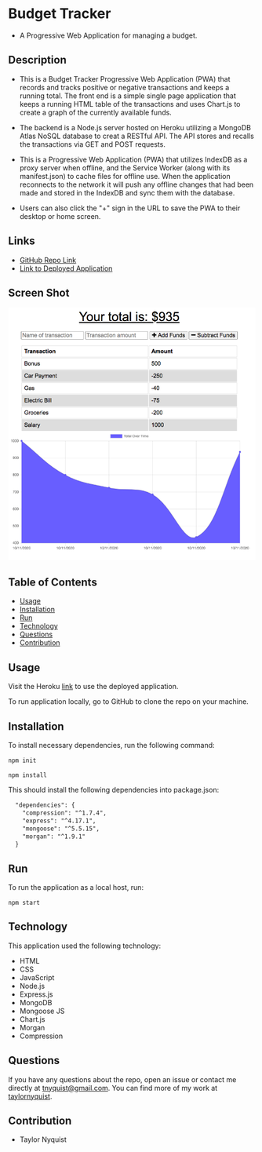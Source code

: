 # Budget Tracker
* A Progressive Web Application for managing a budget.

## Description
* This is a Budget Tracker Progressive Web Application (PWA) that records and tracks positive or negative transactions and keeps a running total.  The front end is a simple single page application that keeps a running HTML table of the transactions and uses Chart.js to create a graph of the currently available funds.

* The backend is a Node.js server hosted on Heroku utilizing a MongoDB Atlas NoSQL database to creat a RESTful API.  The API stores and recalls the transactions via GET and POST requests.

* This is a Progressive Web Application (PWA) that utilizes IndexDB as a proxy server when offline, and the Service Worker (along with its manifest.json) to cache files for offline use.  When the application reconnects to the network it will push any offline changes that had been made and stored in the IndexDB and sync them with the database.

* Users can also click the "+" sign in the URL to save the PWA to their desktop or home screen.

## Links
* [GitHub Repo Link](https://github.com/taylornyquist/social-network-api)
* [Link to Deployed Application](https://glacial-forest-71855.herokuapp.com/)

## Screen Shot

<img src="./public/images/screen-shot1.png" alt="" />

## Table of Contents

* [Usage](#usage)
* [Installation](#installation)
* [Run](#run)
* [Technology](#technology)
* [Questions](#questions)
* [Contribution](#contribution)

## Usage
Visit the Heroku [link](https://glacial-forest-71855.herokuapp.com/) to use the deployed application.

To run application locally, go to GitHub to clone the repo on your machine.

## Installation
To install necessary dependencies, run the following command:
```
npm init
```
```
npm install
```
This should install the following dependencies into package.json:

```
  "dependencies": {
    "compression": "^1.7.4",
    "express": "^4.17.1",
    "mongoose": "^5.5.15",
    "morgan": "^1.9.1"
  }
```

## Run
To run the application as a local host, run:

```
npm start
```

## Technology
This application used the following technology:

* HTML
* CSS
* JavaScript
* Node.js
* Express.js
* MongoDB
* Mongoose JS
* Chart.js
* Morgan
* Compression

## Questions
If you have any questions about the repo, open an issue or contact me directly at tnyquist@gmail.com.  You can find more of my work at [taylornyquist](https://github.com/taylornyquist).


## Contribution
* Taylor Nyquist